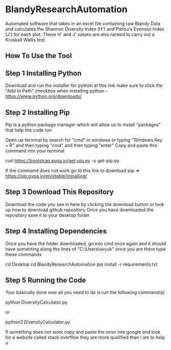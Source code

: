 # BlandyResearchAutomation
Automated software that takes in an excel file containing raw Blandy Data and calculates the Shannon Diversity Index (H') and Pielou's Eveness Index (J') for each plot. These H' and J' values are also ranked to carry out a Kruskall Wallis test.


## How To Use the Tool

## Step 1 Installing Python

Download and run the installer for python at this link make sure to click the "Add to Path" checkbox when installing python - https://www.python.org/downloads/

## Step 2 Installing Pip

Pip is a python package manager which will allow us to install "packages" that help the code run

Open up terminal by search for "cmd" in windows or typing "Windows Key + R" and then typing "cmd" and then typing "enter"
Copy and paste this command into your terminal 

curl https://bootstrap.pypa.io/get-pip.py -o get-pip.py

If the command does not work go to this link to download pip => https://pip.pypa.io/en/stable/installing/

## Step 3 Download This Repository

Download the code you see in here by clicking the download button or look up how to download github repository
Once you have downloaded the repository save it to your desktop folder

## Step 4 Installing Dependencies

Once you have the folder downloaded, go into cmd once again and it should have somehting along the lines of "C:\Users\avyuk" once you are there type these commands

cd Desktop
cd BlandyResearchAutomation
pip install -r requirements.txt

## Step 5 Running the Code

Your basically done now all you need to do is run the following command(s)

python DiversityCalculator.py

or 

python3 DiversityCalculator.py

If something does not work copy and paste the error into google and look for a website called stack overflow they are more qualified than I am to help u
